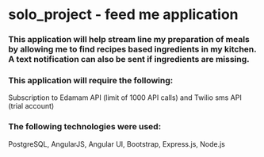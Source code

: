 # solo_project - feed me application

### This application will help stream line my preparation of meals by allowing me to find recipes based ingredients in my kitchen. A text notification can also be sent if ingredients are missing.

### This application will require the following:
Subscription to Edamam API (limit of 1000 API calls) and Twilio sms API (trial account)

### The following technologies were used:
PostgreSQL, AngularJS, Angular UI, Bootstrap, Express.js, Node.js

